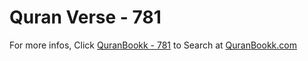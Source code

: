 # Quran Verse - 781 

For more infos, Click [QuranBookk - 781](https://www.quranbookk.com/quran/search?q=781) to Search at [QuranBookk.com](http://quranbookk.com/)